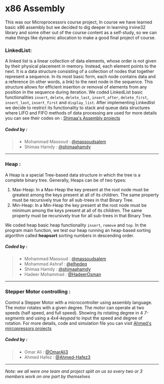 # x86 Assembly
This was our Microprocessors course project, In course we have learned basic x86 assembly but we decided to dig deeper in learning irvine32 library and some other out of the course content as a self-study, so we can make things like dynamic allocation to make a good final project of course.

### LinkedList:

A linked list is a linear collection of data elements, whose order is not given by their physical placement in memory. Instead, each element points to the next. It is a data structure consisting of a collection of nodes that together represent a sequence. In its most basic form, each node contains data and a reference (in other words, a link) to the next node in the sequence. This structure allows for efficient insertion or removal of elements from any position in the sequence during iteration. We coded LinkedList basic functionalities `insert`, `delete`, `delete_last`, `insert_after`, `delete_first`, `insert_last`, `insert_first` and `display_list`. After implementing Linkedlist we decide to restrict its functionality to stack and queue data structures where LIFO and FIFO methods of data processing are used for more details you can see their codes on :
[Shimaa's Assembly projects]( https://github.com/shimaahamdy/college-projects/tree/master/assemply%20project )
##### Coded by :
> *  Mohammad Massoud : [@massoudsalem]( https://github.com/massoudsalem )
> * Shimaa Hamdy : [@shimaahamdy]( https://github.com/shimaahamdy )

---

### Heap :
A Heap is a special Tree-based data structure in which the tree is a complete binary tree. Generally, Heaps can be of two types:

1. Max-Heap: In a Max-Heap the key present at the root node must be greatest among the keys present at all of its children. The same property must be recursively true for all sub-trees in that Binary Tree.
2. Min-Heap: In a Min-Heap the key present at the root node must be minimum among the keys present at all of its children. The same property must be recursively true for all sub-trees in that Binary Tree.

We coded heap basic heap functionality `insert`, `remove` and `top`. In the program main function, we test our heap running an heap-based sorting algorithm called **heapsort** sorting numbers in descending order.

##### Coded by :
> *  Mohammad Massoud : [@massoudsalem]( https://github.com/massoudsalem )
> * Mohammad Ashraf : [@elhedeq]( https://github.com/elhedeq )
> * Shimaa Hamdy : [@shimaahamdy]( https://github.com/shimaahamdy )
> * Hadeer Mohammad : [@HadeerOsman]( https://github.com/HadeerOsman )

---

### Stepper Motor controlling :
Control a Stepper Motor with a microcontroller using assembly language.
The motor rotates with a given degree. The motor can operate at two speeds (half speed, and full speed).
Showing its rotating degree in 4 *7-segments* and using a *4x4-keypad* to input the speed and degree of rotation.
For more details, code and simulation file you can visit [Ahmed's mircopressors projects](https://github.com/Ahmed-Hafez/College/tree/master/Microprocessors/ControllingStepper)
##### Coded by :
> * Omar Ali : [@OmarAli3]( https://github.com/OmarAli3 )
> * Ahmed Hafez : [@Ahmed-Hafez3]( https://github.com/Ahmed-Hafez )

---

*Note: we all were one team and project split on us so every two or 3 members work on one part by themselves* 
